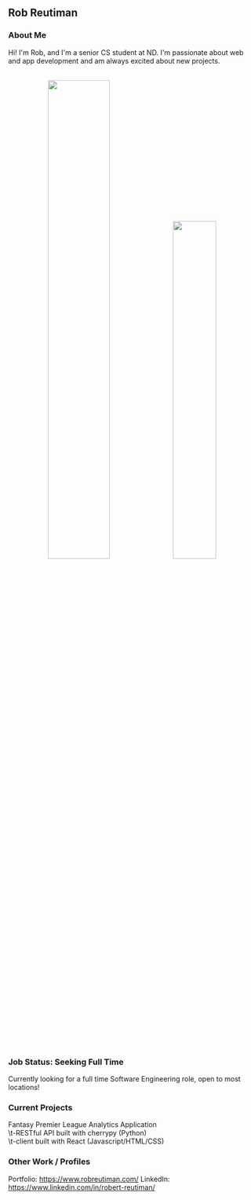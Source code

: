 ## Rob Reutiman

### About Me

Hi! I'm Rob, and I'm a senior CS student at ND. I'm passionate about web and app development and am always excited about new projects.

<br />

<div align="center">
  <img width="50%" src="https://github-readme-stats.vercel.app/api?username=Rob-Reutiman&show_icons=true" /> <img width="42%" src="https://github-readme-stats.vercel.app/api/top-langs/?username=Rob-Reutiman&layout=compact" />
 </div>

<br />

### Job Status: Seeking Full Time

Currently looking for a full time Software Engineering role, open to most locations! 

### Current Projects
Fantasy Premier League Analytics Application  
\t-RESTful API built with cherrypy (Python)  
\t-client built with React (Javascript/HTML/CSS)

### Other Work / Profiles
Portfolio: https://www.robreutiman.com/
LinkedIn: https://www.linkedin.com/in/robert-reutiman/
